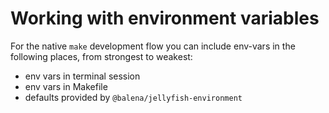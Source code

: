# Working with environment variables

For the native `make` development flow you can include env-vars in the following places, from strongest to weakest:
- env vars in terminal session
- env vars in Makefile
- defaults provided by `@balena/jellyfish-environment`
